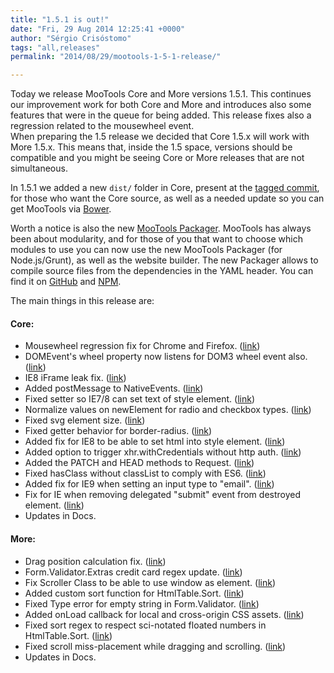 ```yaml
---
title: "1.5.1 is out!"
date: "Fri, 29 Aug 2014 12:25:41 +0000"
author: "Sérgio Crisóstomo"
tags: "all,releases"
permalink: "2014/08/29/mootools-1-5-1-release/"

---
```

Today we release MooTools Core and More versions 1.5.1. This continues our improvement work for both Core and More and introduces also some features that were in the queue for being added. This release fixes also a regression related to the mousewheel event.    
When preparing the 1.5 release we decided that Core 1.5.x will work with More 1.5.x. This means that, inside the 1.5 space, versions should be compatible and you might be seeing Core or More releases that are not simultaneous. 

In 1.5.1 we added a new `dist/` folder in Core, present at the <a href="https://github.com/mootools/mootools-core/tree/1.5.1" title="dist folder" target="_blank">tagged commit</a>, for those who want the Core source, as well as a needed update so you can get MooTools via [Bower](http://bower.io/).

Worth a notice is also the new [MooTools Packager](https://github.com/ibolmo/grunt-mootools-packager). MooTools has always been about modularity, and for those of you that want to choose which modules to use you can now use the new MooTools Packager (for Node.js/Grunt), as well as the website builder. The new Packager allows to compile source files from the dependencies in the YAML header. You can find it on [GitHub](https://github.com/ibolmo/grunt-mootools-packager) and [NPM](https://www.npmjs.org/package/grunt-mootools-packager).

The main things in this release are:

#### Core:

* Mousewheel regression fix for Chrome and Firefox. (<a href="https://github.com/mootools/mootools-core/commit/20ed69135451d9c3c80784ea040d67375c943010" target="_blank">link</a>)
* DOMEvent's wheel property now listens for DOM3 wheel event also. (<a href="https://github.com/mootools/mootools-core/commit/20ed69135451d9c3c80784ea040d67375c943010" target="_blank">link</a>)
* IE8 iFrame leak fix. (<a href="https://github.com/mootools/mootools-core/commit/1d38828bbdea786390a386b8500b186cece2c8db" target="_blank">link</a>)
* Added postMessage to NativeEvents. (<a href="https://github.com/mootools/mootools-core/commit/e01fdc18aebb73ef48424415e94a3ef92486ead2" target="_blank">link</a>)
* Fixed setter so IE7/8 can set text of style element. (<a href="https://github.com/mootools/mootools-core/commit/d1dce0f25dbd69b14572fe264393139730844b98" target="_blank">link</a>)
* Normalize values on newElement for radio and checkbox types. (<a href="https://github.com/mootools/mootools-core/commit/b8307071fc950623c4f7804ade716f168152dc75" target="_blank">link</a>)
* Fixed svg element size. (<a href="https://github.com/mootools/mootools-core/commit/6837e04a89c2358dc4d2c52e59f7bc72964ea628" target="_blank">link</a>)
* Fixed getter behavior for border-radius. (<a href="https://github.com/mootools/mootools-core/commit/9e4919750a7baff8a94d8e8efdf60f91aaf2da64" target="_blank">link</a>)
* Added fix for IE8 to be able to set html into style element. (<a href="https://github.com/mootools/mootools-core/commit/94a64bc75f05598126881d482cca98563cd77d38" target="_blank">link</a>)
* Added option to trigger xhr.withCredentials without http auth. (<a href="https://github.com/mootools/mootools-core/commit/ccc36c24b20878e6b76d243beab1a4ebab38e33d" target="_blank">link</a>)
* Added the PATCH and HEAD methods to Request. (<a href="https://github.com/mootools/mootools-core/commit/2c72ef2f0f9fdb54e94da825dae2b6bb42da6b5e" target="_blank">link</a>)
* Fixed hasClass without classList to comply with ES6. (<a href="https://github.com/mootools/mootools-core/commit/6808764ca3d8e0faf41f6ceff6b1ba9e3f95cc03" target="_blank">link</a>)
* Added fix for IE9 when setting an input type to "email". (<a href="https://github.com/mootools/mootools-core/commit/d16b5b2e23a56d3e19ec0943c487a6a18c47e804" target="_blank">link</a>)
* Fix for IE when removing delegated "submit" event from destroyed element. (<a href="https://github.com/mootools/mootools-core/commit/d2fc72bc9ff2f063e011d4c7b0b4b90452b35301" target="_blank">link</a>)
* Updates in Docs.

#### More:

* Drag position calculation fix. (<a href="https://github.com/mootools/mootools-more/commit/a586f51d264b07ca932e9f07d6a5de5e06a1920e" target="_blank">link</a>) 
* Form.Validator.Extras credit card regex update. (<a href="https://github.com/mootools/mootools-more/commit/43a2d890734d391f742bc4eb1240262ff3da2a7d" target="_blank">link</a>)
* Fix Scroller Class to be able to use window as element. (<a href="https://github.com/mootools/mootools-more/commit/5f82f73673d0d491741a5beca5585ebb5a7773a5" target="_blank">link</a>)
* Added custom sort function for HtmlTable.Sort. (<a href="https://github.com/mootools/mootools-more/commit/743a34defa26945fc7ea633a1c766bd9eb731b25" target="_blank">link</a>)
* Fixed Type error for empty string in Form.Validator. (<a href="https://github.com/mootools/mootools-more/commit/94bf5a95704434a828fe6fbac6abdeb169f85fce" target="_blank">link</a>)
* Added onLoad callback for local and cross-origin CSS assets. (<a href="https://github.com/mootools/mootools-more/commit/d0d5712cb918948cd18ae4672f51f1556a0b47ed" target="_blank">link</a>)
* Fixed sort regex to respect sci-notated floated numbers in HtmlTable.Sort. (<a href="https://github.com/mootools/mootools-more/commit/bf8b5de63569fb7420c831066dbf777c9b725731" target="_blank">link</a>)
* Fixed scroll miss-placement while dragging and scrolling. (<a href="https://github.com/mootools/mootools-more/commit/b2a1efaa7807efd9b37a4f58bf9e4795bd299a0c" target="_blank">link</a>)
* Updates in Docs.